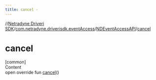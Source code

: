 ```yaml
---
title: cancel -
---
```

//[Netradyne Driveri SDK](../../index.md)/[com.netradyne.driverisdk.eventAccess](../index.md)/[NDEventAccessAPI](index.md)/[cancel](cancel.md)



# cancel  
[common]  
Content  
open override fun [cancel](cancel.md)()  



